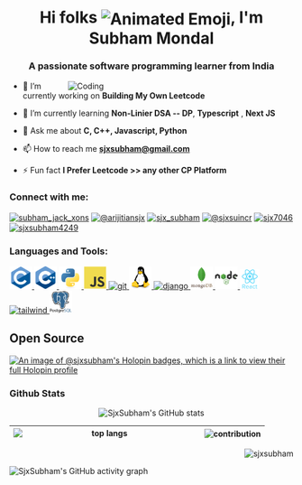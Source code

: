 
<h1 align="center">Hi folks <img align="center" src="https://iam-weijie.github.io/wave/hand-emoji.svg" alt="Animated Emoji" width="50" height="50"/>, I'm Subham Mondal</h1>
<h3 align="center">A passionate software programming learner from India</h3>


<img align="right" alt="Coding" width="400" style="float: right margin-right: 10px" src="https://i.pinimg.com/originals/18/6d/57/186d57a5e8a1aa9783640e1660978496.jpg">

<th>
  
- 🔭 I’m currently working on **Building My Own Leetcode**

- 🌱 I’m currently learning **Non-Linier DSA -- DP**, **Typescript** , **Next JS**

- 💬 Ask me about **C, C++, Javascript, Python**

- 📫 How to reach me **sjxsubham@gmail.com**

- ⚡ Fun fact **I Prefer Leetcode >> any other CP Platform**
</th>

<td></td>
<h3 align="left">Connect with me:</h3>
<p align="left">
<a href="https://instagram.com/subham_jack_xons" target="blank"><img align="center" src="https://raw.githubusercontent.com/rahuldkjain/github-profile-readme-generator/master/src/images/icons/Social/instagram.svg" alt="subham_jack_xons" height="30" width="40" /></a>
<a href="https://www.hackerrank.com/profile/arijitiansjx" target="blank"><img align="center" src="https://raw.githubusercontent.com/rahuldkjain/github-profile-readme-generator/master/src/images/icons/Social/hackerrank.svg" alt="@arijitiansjx" height="30" width="40" /></a>
<a href="https://www.leetcode.com/sjx_subham" target="blank"><img align="center" src="https://raw.githubusercontent.com/rahuldkjain/github-profile-readme-generator/master/src/images/icons/Social/leet-code.svg" alt="sjx_subham" height="30" width="40" /></a>
<a href="https://www.geeksforgeeks.org/user/sjxsuincr/" target="blank"><img align="center" src="https://raw.githubusercontent.com/rahuldkjain/github-profile-readme-generator/master/src/images/icons/Social/geeks-for-geeks.svg" alt="@sjxsuincr" height="30" width="40" /></a>
<a href="https://discord.gg/sjx7046" target="blank"><img align="center" src="https://raw.githubusercontent.com/rahuldkjain/github-profile-readme-generator/master/src/images/icons/Social/discord.svg" alt="sjx7046" height="30" width="40" /></a><a href="https://twitter.com/sjxsubham4249" target="blank"><img align="center" src="https://raw.githubusercontent.com/rahuldkjain/github-profile-readme-generator/master/src/images/icons/Social/twitter.svg" alt="sjxsubham4249" height="30" width="40" /></a>
</p>
<td><h3 align="left">Languages and Tools:</h3>
<p align="left"> <a href="https://www.cprogramming.com/" target="_blank" rel="noreferrer"> <img src="https://raw.githubusercontent.com/devicons/devicon/master/icons/c/c-original.svg" alt="c" width="40" height="40"/> </a> <a href="https://www.w3schools.com/cpp/" target="_blank" rel="noreferrer"> <img src="https://raw.githubusercontent.com/devicons/devicon/master/icons/cplusplus/cplusplus-original.svg" alt="cplusplus" width="40" height="40"/> </a> <a href="https://www.python.org" target="_blank" rel="noreferrer"> <img src="https://raw.githubusercontent.com/devicons/devicon/master/icons/python/python-original.svg" alt="python" width="40" height="40"/> </a> <a href="https://developer.mozilla.org/en-US/docs/Web/JavaScript" target="_blank" rel="noreferrer"> <img src="https://raw.githubusercontent.com/devicons/devicon/master/icons/javascript/javascript-original.svg" alt="javascript" width="40" height="40"/> </a><a href="https://git-scm.com/" target="_blank" rel="noreferrer"> <img src="https://www.vectorlogo.zone/logos/git-scm/git-scm-icon.svg" alt="git" width="40" height="40"/> </a><a href="https://www.linux.org/" target="_blank" rel="noreferrer"> <img src="https://raw.githubusercontent.com/devicons/devicon/master/icons/linux/linux-original.svg" alt="linux" width="40" height="40"/> </a> <a href="https://www.djangoproject.com/" target="_blank" rel="noreferrer"> <img src="https://cdn.worldvectorlogo.com/logos/django.svg" alt="django" width="30" height="30"/> </a> <a href="https://www.mongodb.com/" target="_blank" rel="noreferrer"> <img src="https://raw.githubusercontent.com/devicons/devicon/master/icons/mongodb/mongodb-original-wordmark.svg" alt="mongodb" width="40" height="40"/> </a> <a href="https://nodejs.org" target="_blank" rel="noreferrer"> <img src="https://raw.githubusercontent.com/devicons/devicon/master/icons/nodejs/nodejs-original-wordmark.svg" alt="nodejs" width="40" height="40"/> </a> <a href="https://reactjs.org/" target="_blank" rel="noreferrer"> <img src="https://raw.githubusercontent.com/devicons/devicon/master/icons/react/react-original-wordmark.svg" alt="react" width="35" height="35"/> </a> <a href="https://tailwindcss.com/" target="_blank" rel="noreferrer"> <img src="https://www.vectorlogo.zone/logos/tailwindcss/tailwindcss-icon.svg" alt="tailwind" width="40" height="40"/> </a> <a> <img src="https://raw.githubusercontent.com/devicons/devicon/master/icons/postgresql/postgresql-original-wordmark.svg" alt="postgresql" width="40" height="40"/></a></p></td>


## Open Source 
[![An image of @sjxsubham's Holopin badges, which is a link to view their full Holopin profile](https://holopin.me/sjxsubham)](https://holopin.io/@sjxsubham)


### Github Stats



  <div align=center>
    <table>
    <thead>
    
  
  ![SjxSubham's GitHub stats](https://github-readme-stats.vercel.app/api?username=sjxsubham&show_icons=true&theme=tokyonight&rank_icon=github&border_radius=10)  
  
  <th>
  <img width=325 align="left" src="https://github-readme-stats.vercel.app/api/top-langs/?username=sjxsubham&hide=HTML&langs_count=10&layout=compact&theme=react&border_radius=10&size_weight=0.5&count_weight=0.5&exclude_repo=github-readme-stats" alt="top langs" />
    
  </th>
  <th>
    <img width=325 align="center" src="https://streak-stats.demolab.com/?user=sjxsubham&theme=react" href="https://git.io/streak-stats" alt="contribution" />
  </th>
   
  
  </thead>
  </table>
   
  </div>
  





<p align="right"> <img src="https://komarev.com/ghpvc/?username=sjxsubham&label=Profile%20views&theme=tokyonight&style=color: #f2cf4a&text-decoration" alt="sjxsubham" /> </p>

![SjxSubham's GitHub activity graph](https://github-readme-activity-graph.vercel.app/graph?username=sjxsubham&theme=react&bg_color=282C35)


<!-- <p align="center"> <a href="https://github.com/ryo-ma/github-profile-trophy"><img src="https://github-profile-trophy.vercel.app/?username=sjxsubham&theme=tokyonight" alt="sjxsubham" /></a> </p> -->

<!-- ### <p align="left"> <img src="https://komarev.com/ghpvc/?username=sjxsubham&label=Profile%20views&color=0e75b6&style=flat" alt="sjxsubham" /> </p>  --!>
<!-- <p align="right"> <a href="https://github.com/ryo-ma/github-profile-trophy"><img src="https://github-profile-trophy.vercel.app/?username=sjxsubham&theme=react" alt="sjxsubham" /></a> 
<p align="center">
  <img src="https://github-profile-summary-cards.vercel.app/api/cards/profile-details?username=sjxsubham&theme=react"/>
</p>
</p> --!>
<!--  <img align="center" src="https://github-readme-stats.vercel.app/api/top-langs?username=sjxsubham&show_icons=true&locale=en&layout=compact&theme=tokyonight" alt="sjxsubham" /> github-compact
--!>

